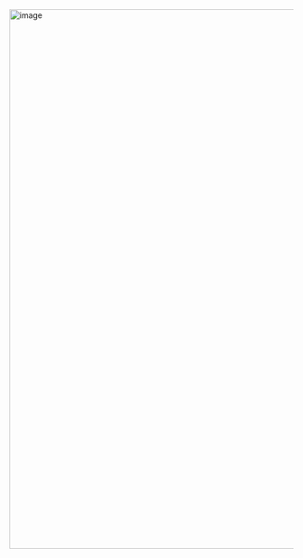 <img width="956" alt="image" src="https://github.com/RevadiSundaram/ICodeThis-Projects/assets/47391816/01c11b96-d06d-4d58-9db3-e7e6c690c7ad">

